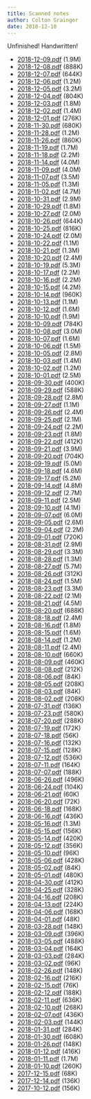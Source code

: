 ```yaml
---
title: Scanned notes
author: Colton Grainger
date: 2018-12-10
---
```


 Unfinished! Handwritten!

- [2018-12-09.pdf](https://docs.google.com/gview?embedded=true&url=http://quamash.net/2018-12-09.pdf) (1.9M)
- [2018-12-08.pdf](https://docs.google.com/gview?embedded=true&url=http://quamash.net/2018-12-08.pdf) (888K)
- [2018-12-07.pdf](https://docs.google.com/gview?embedded=true&url=http://quamash.net/2018-12-07.pdf) (644K)
- [2018-12-06.pdf](https://docs.google.com/gview?embedded=true&url=http://quamash.net/2018-12-06.pdf) (1.2M)
- [2018-12-05.pdf](https://docs.google.com/gview?embedded=true&url=http://quamash.net/2018-12-05.pdf) (3.2M)
- [2018-12-04.pdf](https://docs.google.com/gview?embedded=true&url=http://quamash.net/2018-12-04.pdf) (804K)
- [2018-12-03.pdf](https://docs.google.com/gview?embedded=true&url=http://quamash.net/2018-12-03.pdf) (1.8M)
- [2018-12-02.pdf](https://docs.google.com/gview?embedded=true&url=http://quamash.net/2018-12-02.pdf) (1.4M)
- [2018-12-01.pdf](https://docs.google.com/gview?embedded=true&url=http://quamash.net/2018-12-01.pdf) (276K)
- [2018-11-30.pdf](https://docs.google.com/gview?embedded=true&url=http://quamash.net/2018-11-30.pdf) (680K)
- [2018-11-28.pdf](https://docs.google.com/gview?embedded=true&url=http://quamash.net/2018-11-28.pdf) (1.2M)
- [2018-11-26.pdf](https://docs.google.com/gview?embedded=true&url=http://quamash.net/2018-11-26.pdf) (860K)
- [2018-11-19.pdf](https://docs.google.com/gview?embedded=true&url=http://quamash.net/2018-11-19.pdf) (1.7M)
- [2018-11-18.pdf](https://docs.google.com/gview?embedded=true&url=http://quamash.net/2018-11-18.pdf) (2.2M)
- [2018-11-14.pdf](https://docs.google.com/gview?embedded=true&url=http://quamash.net/2018-11-14.pdf) (4.0M)
- [2018-11-09.pdf](https://docs.google.com/gview?embedded=true&url=http://quamash.net/2018-11-09.pdf) (4.0M)
- [2018-11-07.pdf](https://docs.google.com/gview?embedded=true&url=http://quamash.net/2018-11-07.pdf) (3.5M)
- [2018-11-05.pdf](https://docs.google.com/gview?embedded=true&url=http://quamash.net/2018-11-05.pdf) (1.3M)
- [2018-11-02.pdf](https://docs.google.com/gview?embedded=true&url=http://quamash.net/2018-11-02.pdf) (4.7M)
- [2018-10-31.pdf](https://docs.google.com/gview?embedded=true&url=http://quamash.net/2018-10-31.pdf) (2.9M)
- [2018-10-29.pdf](https://docs.google.com/gview?embedded=true&url=http://quamash.net/2018-10-29.pdf) (1.8M)
- [2018-10-27.pdf](https://docs.google.com/gview?embedded=true&url=http://quamash.net/2018-10-27.pdf) (2.0M)
- [2018-10-26.pdf](https://docs.google.com/gview?embedded=true&url=http://quamash.net/2018-10-26.pdf) (644K)
- [2018-10-25.pdf](https://docs.google.com/gview?embedded=true&url=http://quamash.net/2018-10-25.pdf) (816K)
- [2018-10-24.pdf](https://docs.google.com/gview?embedded=true&url=http://quamash.net/2018-10-24.pdf) (2.0M)
- [2018-10-22.pdf](https://docs.google.com/gview?embedded=true&url=http://quamash.net/2018-10-22.pdf) (1.1M)
- [2018-10-21.pdf](https://docs.google.com/gview?embedded=true&url=http://quamash.net/2018-10-21.pdf) (1.3M)
- [2018-10-20.pdf](https://docs.google.com/gview?embedded=true&url=http://quamash.net/2018-10-20.pdf) (2.4M)
- [2018-10-19.pdf](https://docs.google.com/gview?embedded=true&url=http://quamash.net/2018-10-19.pdf) (5.3M)
- [2018-10-17.pdf](https://docs.google.com/gview?embedded=true&url=http://quamash.net/2018-10-17.pdf) (2.2M)
- [2018-10-16.pdf](https://docs.google.com/gview?embedded=true&url=http://quamash.net/2018-10-16.pdf) (2.2M)
- [2018-10-15.pdf](https://docs.google.com/gview?embedded=true&url=http://quamash.net/2018-10-15.pdf) (4.2M)
- [2018-10-14.pdf](https://docs.google.com/gview?embedded=true&url=http://quamash.net/2018-10-14.pdf) (960K)
- [2018-10-13.pdf](https://docs.google.com/gview?embedded=true&url=http://quamash.net/2018-10-13.pdf) (1.1M)
- [2018-10-12.pdf](https://docs.google.com/gview?embedded=true&url=http://quamash.net/2018-10-12.pdf) (1.6M)
- [2018-10-10.pdf](https://docs.google.com/gview?embedded=true&url=http://quamash.net/2018-10-10.pdf) (1.9M)
- [2018-10-09.pdf](https://docs.google.com/gview?embedded=true&url=http://quamash.net/2018-10-09.pdf) (784K)
- [2018-10-08.pdf](https://docs.google.com/gview?embedded=true&url=http://quamash.net/2018-10-08.pdf) (3.0M)
- [2018-10-07.pdf](https://docs.google.com/gview?embedded=true&url=http://quamash.net/2018-10-07.pdf) (1.6M)
- [2018-10-06.pdf](https://docs.google.com/gview?embedded=true&url=http://quamash.net/2018-10-06.pdf) (1.5M)
- [2018-10-05.pdf](https://docs.google.com/gview?embedded=true&url=http://quamash.net/2018-10-05.pdf) (2.8M)
- [2018-10-03.pdf](https://docs.google.com/gview?embedded=true&url=http://quamash.net/2018-10-03.pdf) (1.4M)
- [2018-10-02.pdf](https://docs.google.com/gview?embedded=true&url=http://quamash.net/2018-10-02.pdf) (1.2M)
- [2018-10-01.pdf](https://docs.google.com/gview?embedded=true&url=http://quamash.net/2018-10-01.pdf) (2.5M)
- [2018-09-30.pdf](https://docs.google.com/gview?embedded=true&url=http://quamash.net/2018-09-30.pdf) (400K)
- [2018-09-29.pdf](https://docs.google.com/gview?embedded=true&url=http://quamash.net/2018-09-29.pdf) (588K)
- [2018-09-28.pdf](https://docs.google.com/gview?embedded=true&url=http://quamash.net/2018-09-28.pdf) (2.8M)
- [2018-09-27.pdf](https://docs.google.com/gview?embedded=true&url=http://quamash.net/2018-09-27.pdf) (1.1M)
- [2018-09-26.pdf](https://docs.google.com/gview?embedded=true&url=http://quamash.net/2018-09-26.pdf) (2.4M)
- [2018-09-25.pdf](https://docs.google.com/gview?embedded=true&url=http://quamash.net/2018-09-25.pdf) (2.1M)
- [2018-09-24.pdf](https://docs.google.com/gview?embedded=true&url=http://quamash.net/2018-09-24.pdf) (2.2M)
- [2018-09-23.pdf](https://docs.google.com/gview?embedded=true&url=http://quamash.net/2018-09-23.pdf) (1.8M)
- [2018-09-22.pdf](https://docs.google.com/gview?embedded=true&url=http://quamash.net/2018-09-22.pdf) (412K)
- [2018-09-21.pdf](https://docs.google.com/gview?embedded=true&url=http://quamash.net/2018-09-21.pdf) (3.9M)
- [2018-09-20.pdf](https://docs.google.com/gview?embedded=true&url=http://quamash.net/2018-09-20.pdf) (704K)
- [2018-09-19.pdf](https://docs.google.com/gview?embedded=true&url=http://quamash.net/2018-09-19.pdf) (5.0M)
- [2018-09-18.pdf](https://docs.google.com/gview?embedded=true&url=http://quamash.net/2018-09-18.pdf) (4.6M)
- [2018-09-17.pdf](https://docs.google.com/gview?embedded=true&url=http://quamash.net/2018-09-17.pdf) (5.2M)
- [2018-09-14.pdf](https://docs.google.com/gview?embedded=true&url=http://quamash.net/2018-09-14.pdf) (4.8M)
- [2018-09-12.pdf](https://docs.google.com/gview?embedded=true&url=http://quamash.net/2018-09-12.pdf) (2.7M)
- [2018-09-11.pdf](https://docs.google.com/gview?embedded=true&url=http://quamash.net/2018-09-11.pdf) (2.5M)
- [2018-09-10.pdf](https://docs.google.com/gview?embedded=true&url=http://quamash.net/2018-09-10.pdf) (4.1M)
- [2018-09-07.pdf](https://docs.google.com/gview?embedded=true&url=http://quamash.net/2018-09-07.pdf) (6.0M)
- [2018-09-05.pdf](https://docs.google.com/gview?embedded=true&url=http://quamash.net/2018-09-05.pdf) (2.6M)
- [2018-09-04.pdf](https://docs.google.com/gview?embedded=true&url=http://quamash.net/2018-09-04.pdf) (2.2M)
- [2018-09-01.pdf](https://docs.google.com/gview?embedded=true&url=http://quamash.net/2018-09-01.pdf) (720K)
- [2018-08-31.pdf](https://docs.google.com/gview?embedded=true&url=http://quamash.net/2018-08-31.pdf) (2.9M)
- [2018-08-29.pdf](https://docs.google.com/gview?embedded=true&url=http://quamash.net/2018-08-29.pdf) (3.3M)
- [2018-08-28.pdf](https://docs.google.com/gview?embedded=true&url=http://quamash.net/2018-08-28.pdf) (1.3M)
- [2018-08-27.pdf](https://docs.google.com/gview?embedded=true&url=http://quamash.net/2018-08-27.pdf) (5.7M)
- [2018-08-26.pdf](https://docs.google.com/gview?embedded=true&url=http://quamash.net/2018-08-26.pdf) (312K)
- [2018-08-24.pdf](https://docs.google.com/gview?embedded=true&url=http://quamash.net/2018-08-24.pdf) (1.5M)
- [2018-08-23.pdf](https://docs.google.com/gview?embedded=true&url=http://quamash.net/2018-08-23.pdf) (3.3M)
- [2018-08-22.pdf](https://docs.google.com/gview?embedded=true&url=http://quamash.net/2018-08-22.pdf) (2.1M)
- [2018-08-21.pdf](https://docs.google.com/gview?embedded=true&url=http://quamash.net/2018-08-21.pdf) (4.5M)
- [2018-08-20.pdf](https://docs.google.com/gview?embedded=true&url=http://quamash.net/2018-08-20.pdf) (688K)
- [2018-08-18.pdf](https://docs.google.com/gview?embedded=true&url=http://quamash.net/2018-08-18.pdf) (2.4M)
- [2018-08-16.pdf](https://docs.google.com/gview?embedded=true&url=http://quamash.net/2018-08-16.pdf) (1.8M)
- [2018-08-15.pdf](https://docs.google.com/gview?embedded=true&url=http://quamash.net/2018-08-15.pdf) (1.6M)
- [2018-08-14.pdf](https://docs.google.com/gview?embedded=true&url=http://quamash.net/2018-08-14.pdf) (1.2M)
- [2018-08-11.pdf](https://docs.google.com/gview?embedded=true&url=http://quamash.net/2018-08-11.pdf) (2.4M)
- [2018-08-10.pdf](https://docs.google.com/gview?embedded=true&url=http://quamash.net/2018-08-10.pdf) (660K)
- [2018-08-09.pdf](https://docs.google.com/gview?embedded=true&url=http://quamash.net/2018-08-09.pdf) (460K)
- [2018-08-08.pdf](https://docs.google.com/gview?embedded=true&url=http://quamash.net/2018-08-08.pdf) (212K)
- [2018-08-06.pdf](https://docs.google.com/gview?embedded=true&url=http://quamash.net/2018-08-06.pdf) (84K)
- [2018-08-05.pdf](https://docs.google.com/gview?embedded=true&url=http://quamash.net/2018-08-05.pdf) (208K)
- [2018-08-03.pdf](https://docs.google.com/gview?embedded=true&url=http://quamash.net/2018-08-03.pdf) (84K)
- [2018-08-02.pdf](https://docs.google.com/gview?embedded=true&url=http://quamash.net/2018-08-02.pdf) (208K)
- [2018-07-31.pdf](https://docs.google.com/gview?embedded=true&url=http://quamash.net/2018-07-31.pdf) (136K)
- [2018-07-23.pdf](https://docs.google.com/gview?embedded=true&url=http://quamash.net/2018-07-23.pdf) (580K)
- [2018-07-20.pdf](https://docs.google.com/gview?embedded=true&url=http://quamash.net/2018-07-20.pdf) (288K)
- [2018-07-19.pdf](https://docs.google.com/gview?embedded=true&url=http://quamash.net/2018-07-19.pdf) (172K)
- [2018-07-18.pdf](https://docs.google.com/gview?embedded=true&url=http://quamash.net/2018-07-18.pdf) (56K)
- [2018-07-16.pdf](https://docs.google.com/gview?embedded=true&url=http://quamash.net/2018-07-16.pdf) (132K)
- [2018-07-15.pdf](https://docs.google.com/gview?embedded=true&url=http://quamash.net/2018-07-15.pdf) (128K)
- [2018-07-12.pdf](https://docs.google.com/gview?embedded=true&url=http://quamash.net/2018-07-12.pdf) (536K)
- [2018-07-11.pdf](https://docs.google.com/gview?embedded=true&url=http://quamash.net/2018-07-11.pdf) (164K)
- [2018-07-07.pdf](https://docs.google.com/gview?embedded=true&url=http://quamash.net/2018-07-07.pdf) (188K)
- [2018-06-26.pdf](https://docs.google.com/gview?embedded=true&url=http://quamash.net/2018-06-26.pdf) (496K)
- [2018-06-24.pdf](https://docs.google.com/gview?embedded=true&url=http://quamash.net/2018-06-24.pdf) (104K)
- [2018-06-21.pdf](https://docs.google.com/gview?embedded=true&url=http://quamash.net/2018-06-21.pdf) (60K)
- [2018-06-20.pdf](https://docs.google.com/gview?embedded=true&url=http://quamash.net/2018-06-20.pdf) (72K)
- [2018-06-18.pdf](https://docs.google.com/gview?embedded=true&url=http://quamash.net/2018-06-18.pdf) (168K)
- [2018-06-16.pdf](https://docs.google.com/gview?embedded=true&url=http://quamash.net/2018-06-16.pdf) (436K)
- [2018-05-16.pdf](https://docs.google.com/gview?embedded=true&url=http://quamash.net/2018-05-16.pdf) (1.3M)
- [2018-05-15.pdf](https://docs.google.com/gview?embedded=true&url=http://quamash.net/2018-05-15.pdf) (156K)
- [2018-05-14.pdf](https://docs.google.com/gview?embedded=true&url=http://quamash.net/2018-05-14.pdf) (420K)
- [2018-05-12.pdf](https://docs.google.com/gview?embedded=true&url=http://quamash.net/2018-05-12.pdf) (356K)
- [2018-05-10.pdf](https://docs.google.com/gview?embedded=true&url=http://quamash.net/2018-05-10.pdf) (96K)
- [2018-05-06.pdf](https://docs.google.com/gview?embedded=true&url=http://quamash.net/2018-05-06.pdf) (428K)
- [2018-05-02.pdf](https://docs.google.com/gview?embedded=true&url=http://quamash.net/2018-05-02.pdf) (84K)
- [2018-05-01.pdf](https://docs.google.com/gview?embedded=true&url=http://quamash.net/2018-05-01.pdf) (480K)
- [2018-04-30.pdf](https://docs.google.com/gview?embedded=true&url=http://quamash.net/2018-04-30.pdf) (412K)
- [2018-04-25.pdf](https://docs.google.com/gview?embedded=true&url=http://quamash.net/2018-04-25.pdf) (328K)
- [2018-04-16.pdf](https://docs.google.com/gview?embedded=true&url=http://quamash.net/2018-04-16.pdf) (208K)
- [2018-04-13.pdf](https://docs.google.com/gview?embedded=true&url=http://quamash.net/2018-04-13.pdf) (224K)
- [2018-04-06.pdf](https://docs.google.com/gview?embedded=true&url=http://quamash.net/2018-04-06.pdf) (168K)
- [2018-04-01.pdf](https://docs.google.com/gview?embedded=true&url=http://quamash.net/2018-04-01.pdf) (48K)
- [2018-03-28.pdf](https://docs.google.com/gview?embedded=true&url=http://quamash.net/2018-03-28.pdf) (148K)
- [2018-03-09.pdf](https://docs.google.com/gview?embedded=true&url=http://quamash.net/2018-03-09.pdf) (396K)
- [2018-03-05.pdf](https://docs.google.com/gview?embedded=true&url=http://quamash.net/2018-03-05.pdf) (488K)
- [2018-03-04.pdf](https://docs.google.com/gview?embedded=true&url=http://quamash.net/2018-03-04.pdf) (164K)
- [2018-03-03.pdf](https://docs.google.com/gview?embedded=true&url=http://quamash.net/2018-03-03.pdf) (284K)
- [2018-03-02.pdf](https://docs.google.com/gview?embedded=true&url=http://quamash.net/2018-03-02.pdf) (96K)
- [2018-02-26.pdf](https://docs.google.com/gview?embedded=true&url=http://quamash.net/2018-02-26.pdf) (148K)
- [2018-02-16.pdf](https://docs.google.com/gview?embedded=true&url=http://quamash.net/2018-02-16.pdf) (216K)
- [2018-02-15.pdf](https://docs.google.com/gview?embedded=true&url=http://quamash.net/2018-02-15.pdf) (76K)
- [2018-02-12.pdf](https://docs.google.com/gview?embedded=true&url=http://quamash.net/2018-02-12.pdf) (188K)
- [2018-02-11.pdf](https://docs.google.com/gview?embedded=true&url=http://quamash.net/2018-02-11.pdf) (636K)
- [2018-02-10.pdf](https://docs.google.com/gview?embedded=true&url=http://quamash.net/2018-02-10.pdf) (268K)
- [2018-02-07.pdf](https://docs.google.com/gview?embedded=true&url=http://quamash.net/2018-02-07.pdf) (436K)
- [2018-02-03.pdf](https://docs.google.com/gview?embedded=true&url=http://quamash.net/2018-02-03.pdf) (144K)
- [2018-01-31.pdf](https://docs.google.com/gview?embedded=true&url=http://quamash.net/2018-01-31.pdf) (284K)
- [2018-01-30.pdf](https://docs.google.com/gview?embedded=true&url=http://quamash.net/2018-01-30.pdf) (608K)
- [2018-01-26.pdf](https://docs.google.com/gview?embedded=true&url=http://quamash.net/2018-01-26.pdf) (148K)
- [2018-01-12.pdf](https://docs.google.com/gview?embedded=true&url=http://quamash.net/2018-01-12.pdf) (416K)
- [2018-01-11.pdf](https://docs.google.com/gview?embedded=true&url=http://quamash.net/2018-01-11.pdf) (1.7M)
- [2018-01-10.pdf](https://docs.google.com/gview?embedded=true&url=http://quamash.net/2018-01-10.pdf) (260K)
- [2017-12-15.pdf](https://docs.google.com/gview?embedded=true&url=http://quamash.net/2017-12-15.pdf) (68K)
- [2017-12-14.pdf](https://docs.google.com/gview?embedded=true&url=http://quamash.net/2017-12-14.pdf) (136K)
- [2017-10-12.pdf](https://docs.google.com/gview?embedded=true&url=http://quamash.net/2017-10-12.pdf) (156K)

